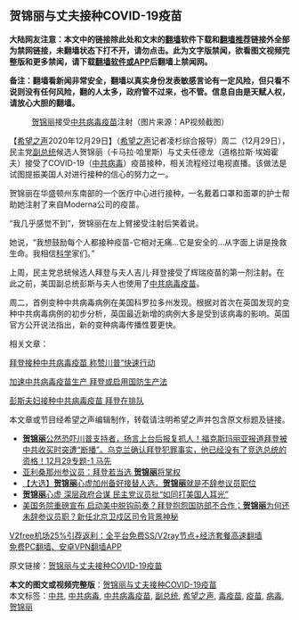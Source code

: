  <h2>贺锦丽与丈夫接种COVID-19疫苗</h2> <p class="notice"><b>大陆网友注意：本文中的链接除此处和文末的<a href="https://github.com/bannedbook/fanqiang" >翻墙</a>软件下载和<a href="https://github.com/killgcd/justmysocks/blob/master/README.md">翻墙推荐</a>链接外全部为禁网链接，未翻墙状态下打不开，请勿点击。此为文字版禁闻，欲看图文视频完整版和更多禁闻，请下载<a href="https://github.com/bannedbook/fanqiang">翻墙软件或APP</a>后翻墙上禁闻网。</p><p>备注：翻墙看新闻非常安全，翻墙以真实身份发表敏感言论有一定风险，但只看不说则没有任何风险，翻的人太多，政府管不过来，也不管。信息自由是天赋人权，请放心大胆的翻墙。</b></p>  <div class="entry"> <figure><figcaption><a href="https://www.bannedbook.org/bnews/tag/%E8%B4%BA%E9%94%A6%E4%B8%BD/" class="st_tag internal_tag" rel="tag" title="标签 贺锦丽 下的日志">贺锦丽</a>接受<a href="https://www.bannedbook.org/bnews/tag/%e4%b8%ad%e5%85%b1/" class="st_tag internal_tag" rel="tag" title="标签 中共 下的日志">中共</a><a href="https://www.bannedbook.org/bnews/tag/%e7%97%85%e6%af%92/" class="st_tag internal_tag" rel="tag" title="标签 病毒 下的日志">病毒</a><a href="https://www.bannedbook.org/bnews/tag/%e7%96%ab%e8%8b%97/" class="st_tag internal_tag" rel="tag" title="标签 疫苗 下的日志">疫苗</a>注射（图片来源：AP视频截图）</figcaption></figure> <p>【<span class='wp_keywordlink_affiliate'><a href="https://www.soundofhope.org" title="希望之声" target="_blank">希望之声</a></span>2020年12月29日】（<a href="https://www.bannedbook.org/bnews/tag/%e5%b8%8c%e6%9c%9b%e4%b9%8b%e5%a3%b0/" class="st_tag internal_tag" rel="tag" title="标签 希望之声 下的日志">希望之声</a>记者凌杉综合报导）周二（12月29日），民主党<a href="https://www.bannedbook.org/bnews/tag/%e5%89%af%e6%80%bb%e7%bb%9f/" class="st_tag internal_tag" rel="tag" title="标签 副总统 下的日志">副总统</a>候选人贺锦丽（卡马拉·哈里斯）与丈夫任德龙（道格拉斯·埃姆霍夫）接受了COVID-19（<a href="https://www.bannedbook.org/bnews/tag/%e4%b8%ad%e5%85%b1%e7%97%85%e6%af%92/" class="st_tag internal_tag" rel="tag" title="标签 中共病毒 下的日志">中共病毒</a>）疫苗接种，相关流程经过电视直播。该做法是试图提振美国人对进行接种的信心的努力之一。</p> <p>贺锦丽在华盛顿州东南部的一个医疗中心进行接种，一名戴着口罩和面罩的护士帮助她注射了来自Moderna公司的疫苗。</p> <p>“我几乎感觉不到”，贺锦丽在左上臂接受注射后笑着说。</p> <p>她说，“我想鼓励每个人都接种疫苗-它相对无痛&#8230;它是安全的&#8230;从字面上讲是挽救生命。我相信<span class='wp_keywordlink'><a href="https://www.bannedbook.org/forum11/topic309.html" title="禁片：“科学”的棍子" target="_blank">科学</a></span>家们。”</p>  <p>上周，民主党总统候选人拜登与夫人吉儿·拜登接受了辉瑞疫苗的第一剂注射。在此之前，美国副总统彭斯与夫人也使用了<a href="https://www.bannedbook.org/bnews/tag/%e4%b8%ad%e5%85%b1%e7%97%85%e6%af%92%e7%96%ab%e8%8b%97/" class="st_tag internal_tag" rel="tag" title="标签 中共病毒疫苗 下的日志">中共病毒疫苗</a>。</p> <p>周二，首例变种中共病毒病例在美国科罗拉多州发现。根据对首次在英国发现的变种中共病毒病例的初步分析，英国最近新增的病例大多是受到该病毒的影响。英国官方公开说法指出，新的变种病毒传播性要更快。</p> <p>相关文章：</p> <p><a data-ctorig="https://www.soundofhope.org/post/456232" data-cturl="https://www.google.com/url?client=internal-element-cse&amp;cx=007749283119516952101:0iwnfnkwnek&amp;q=https://www.soundofhope.org/post/456232&amp;sa=U&amp;ved=2ahUKEwiu55iDvfTtAhUXITQIHcXtArw4RhAWMAV6BAgEEAI&amp;usg=AOvVaw1Zu7dSOhdhZbw6DV2YWjAv" href="https://www.soundofhope.org/post/456232" target="_blank">拜登接种中共病毒疫苗 称赞川普“快速行动</a></p>  <p><a data-ctorig="https://www.soundofhope.org/post/458080" data-cturl="https://www.google.com/url?client=internal-element-cse&amp;cx=007749283119516952101:0iwnfnkwnek&amp;q=https://www.soundofhope.org/post/458080&amp;sa=U&amp;ved=2ahUKEwif_sHovPTtAhVEMH0KHU3VBXcQFjADegQIBxAC&amp;usg=AOvVaw3XD3hAPnHVqLz6wuCV07D2" href="https://www.soundofhope.org/post/458080" target="_blank">加速中共病毒疫苗生产 拜登或启用国防生产法</a></p> <p><a data-ctorig="https://www.soundofhope.org/post/454927" data-cturl="https://www.google.com/url?client=internal-element-cse&amp;cx=007749283119516952101:0iwnfnkwnek&amp;q=https://www.soundofhope.org/post/454927&amp;sa=U&amp;ved=2ahUKEwjX09yavfTtAhUFup4KHRvFCao4WhAWMAh6BAgCEAI&amp;usg=AOvVaw0DytjLa_Yepzd00Pe-JzAE" href="https://www.soundofhope.org/post/454927" target="_blank">彭斯夫妇接种中共病毒疫苗 拜登在排队</a></p> <p>本文章或节目经希望之声编辑制作，转载请注明希望之声并包含原文标题及链接。</p> <ul class='op-related-articles' title='相关阅读'> <li><a href='https://www.bannedbook.org/bnews/bannedvideo/20201229/1457323.html' target='_blank'><b>贺锦丽</b>公然恐吓川普支持者，扬言上台后报复抓人！福克斯玛丽亚报道拜登被中共收买时突遭“断播”。乌克兰确认拜登犯罪事实，他已经没有了竞选总统的资格！12月29专题-1 马先</a></li> <li><a href='https://www.bannedbook.org/bnews/bannedvideo/20201227/1455955.html' target='_blank'>亚利桑那州参议员：拜登若当选 <b>贺锦丽</b>将掌权</a></li> <li><a href='https://www.bannedbook.org/bnews/bannedvideo/20201225/1454421.html' target='_blank'>【大选】<b>贺锦丽</b>心虚加州备好接替人选，<b>贺锦丽</b>就是不辞参议员职位</a></li> <li><a href='https://www.bannedbook.org/bnews/topimagenews/20201225/1454420.html' target='_blank'><b>贺锦丽</b>心虚 深层政府合谋 民主党议员批“如同打美国人耳光”</a></li> <li><a href='https://www.bannedbook.org/bnews/bannedvideo/20201224/1454235.html' target='_blank'>美国务院重磅宣布 启动美中脱钩前奏？拜登抱怨国防部不合作；<b>贺锦丽</b>为何还未辞参议员职？新任北京卫戍区司令背景神秘</a></li> </ul> <p class="texttj"> <a href="https://www.bannedbook.org/forum23/topic22702.html" target="_blank">V2free机场25%引荐返利：全平台免费SS/V2ray节点+经济套餐高速翻墙</a><br/> <a href="https://github.com/bannedbook/fanqiang/wiki/%E7%A6%81%E9%97%BB%E7%BD%91%E5%AE%89%E5%8D%93%E7%BF%BB%E5%A2%99%E6%96%B0%E9%97%BBAPP" target="_blank">免费PC翻墙、安卓VPN翻墙APP</a></p><p>原文链接：<a class="src_link"  href="https://www.soundofhope.org/post/458545" target="_blank">贺锦丽与丈夫接种COVID-19疫苗</a></p> <a name='sharetosocial'></a>       <div><b>本文的图文或视频完整版</b>：<a href='https://www.bannedbook.org/bnews/comments/20201230/1457585.html'>贺锦丽与丈夫接种COVID-19疫苗</a></div>  </div><!--END ENTRY--> <div class="postfooter"> <div>本文标签：<a href="https://www.bannedbook.org/bnews/tag/%e4%b8%ad%e5%85%b1/" rel="tag">中共</a>, <a href="https://www.bannedbook.org/bnews/tag/%e4%b8%ad%e5%85%b1%e7%97%85%e6%af%92/" rel="tag">中共病毒</a>, <a href="https://www.bannedbook.org/bnews/tag/%e4%b8%ad%e5%85%b1%e7%97%85%e6%af%92%e7%96%ab%e8%8b%97/" rel="tag">中共病毒疫苗</a>, <a href="https://www.bannedbook.org/bnews/tag/%e5%89%af%e6%80%bb%e7%bb%9f/" rel="tag">副总统</a>, <a href="https://www.bannedbook.org/bnews/tag/%e5%b8%8c%e6%9c%9b%e4%b9%8b%e5%a3%b0/" rel="tag">希望之声</a>, <a href="https://www.bannedbook.org/bnews/tag/%e6%af%92%e7%96%ab%e8%8b%97/" rel="tag">毒疫苗</a>, <a href="https://www.bannedbook.org/bnews/tag/%e7%96%ab%e8%8b%97/" rel="tag">疫苗</a>, <a href="https://www.bannedbook.org/bnews/tag/%e7%97%85%e6%af%92/" rel="tag">病毒</a>, <a href="https://www.bannedbook.org/bnews/tag/%E8%B4%BA%E9%94%A6%E4%B8%BD/" rel="tag">贺锦丽</a></div>  </div><!--END POSTFOOTER--> 